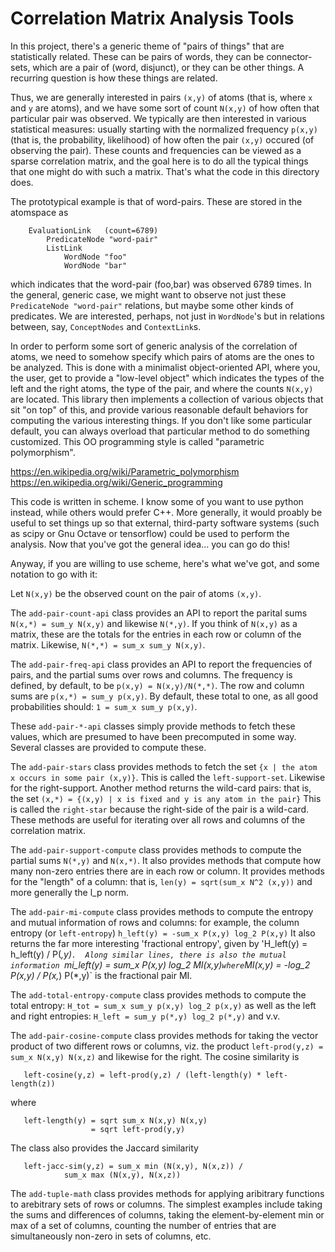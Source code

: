 
Correlation Matrix Analysis Tools
=================================

In this project, there's a generic theme of "pairs of things" that
are statistically related. These can be pairs of words, they can be
connector-sets, which are a pair of (word, disjunct), or they can
be other things. A recurring question is how these things are related.

Thus, we are generally interested in pairs `(x,y)` of atoms (that is,
where `x` and `y` are atoms), and we have some sort of count `N(x,y)`
of how often that particular pair was observed.  We typically are then
interested in various statistical measures: usually starting with the
normalized frequency `p(x,y)` (that is, the probability, likelihood)
of how often the pair `(x,y)` occured (of observing the pair). These
counts and frequencies can be viewed as a sparse correlation matrix,
and the goal here is to do all the typical things that one might do
with such a matrix.  That's what the code in this directory does.

The prototypical example is that of word-pairs. These are stored in the
atomspace as
```
    EvaluationLink   (count=6789)
        PredicateNode "word-pair"
        ListLink
            WordNode "foo"
            WordNode "bar"
```
which indicates that the word-pair (foo,bar) was observed 6789 times.
In the general, generic case, we might want to observe not just these
`PredicateNode "word-pair"` relations, but maybe some other kinds of
predicates. We are interested, perhaps, not just in `WordNode`'s but
in relations between, say, `ConceptNodes` and `ContextLink`s.

In order to perform some sort of generic analysis of the correlation
of atoms, we need to somehow specify which pairs of atoms are
the ones to be analyzed. This is done with a minimalist object-oriented
API, where you, the user, get to provide a "low-level object" which
indicates the types of the left and the right atoms, the type of the
pair, and where the counts `N(x,y)` are located.  This library then
implements a collection of various objects that sit "on top" of this,
and provide various reasonable default behaviors for computing the
various interesting things. If you don't like some particular default,
you can always overload that particular method to do something
customized. This OO programming style is called "parametric
polymorphism".

https://en.wikipedia.org/wiki/Parametric_polymorphism
https://en.wikipedia.org/wiki/Generic_programming

This code is written in scheme.  I know some of you want to use python
instead, while others would prefer C++.  More generally, it would
proably be useful to set things up so that external, third-party
software systems (such as scipy or Gnu Octave or tensorflow) could
be used to perform the analysis.  Now that you've got the general
idea... you can go do this!

Anyway, if you are willing to use scheme, here's what we've got,
and some notation to go with it:

Let `N(x,y)` be the observed count on the pair of atoms `(x,y)`.

The `add-pair-count-api` class provides an API to report the parital
sums `N(x,*) = sum_y N(x,y)` and likewise `N(*,y)`.  If you think of
`N(x,y)` as a matrix, these are the totals for the entries in each
row or column of the matrix. Likewise, `N(*,*) = sum_x sum_y N(x,y)`.

The `add-pair-freq-api` class provides an API to report the frequencies
of pairs, and the partial sums over rows and columns. The frequency
is defined, by default, to be `p(x,y) = N(x,y)/N(*,*)`.  The row and
column sums are `p(x,*) = sum_y p(x,y)`.  By default, these total to
one, as all good probabilities should: `1 = sum_x sum_y p(x,y)`.

These `add-pair-*-api` classes simply provide methods to fetch these
values, which are presumed to have been precomputed in some way. Several
classes are provided to compute these.

The `add-pair-stars` class provides methods to fetch the set
`{x | the atom x occurs in some pair (x,y)}`.  This is called the
`left-support-set`. Likewise for the right-support.
Another method returns the wild-card pairs: that is, the set
`(x,*) = {(x,y) | x is fixed and y is any atom in the pair}`
This is called the `right-star` because the right-side of the pair is
a wild-card.  These methods are useful for iterating over all rows and
columns of the correlation matrix.

The `add-pair-support-compute` class provides methods to compute the
partial sums `N(*,y)` and `N(x,*)`. It also provides methods that
compute how many non-zero entries there are in each row or column.
It provides methods for the "length" of a column: that is,
`len(y) = sqrt(sum_x N^2 (x,y))` and more generally the l_p norm.

The `add-pair-mi-compute` class provides methods to compute the entropy
and mutual information of rows and columns: for example, the column
entropy (or `left-entropy`) `h_left(y) = -sum_x P(x,y) log_2 P(x,y)`
It also returns the far more interesting 'fractional entropy', given
by 'H_left(y) = h_left(y) / P(*,y)`.  Along similar lines, there is
also the mutual information `mi_left(y) = sum_x P(x,y) log_2 MI(x,y)`
where `MI(x,y) = -log_2 P(x,y) / P(x,*) P(*,y)` is the fractional pair
MI.

The `add-total-entropy-compute` class provides methods to compute the
total entropy: `H_tot = sum_x sum_y p(x,y) log_2 p(x,y)` as well as
the left and right entropies: `H_left = sum_y p(*,y) log_2 p(*,y)`
and v.v.

The `add-pair-cosine-compute` class provides methods for taking the
vector product of two different rows or columns, viz. the product
`left-prod(y,z) = sum_x N(x,y) N(x,z)` and likewise for the right.
The cosine similarity is
```
   left-cosine(y,z) = left-prod(y,z) / (left-length(y) * left-length(z))
```
where
```
   left-length(y) = sqrt sum_x N(x,y) N(x,y)
                  = sqrt left-prod(y,y)
````
The class also provides the Jaccard similarity
```
   left-jacc-sim(y,z) = sum_x min (N(x,y), N(x,z)) /
            sum_x max (N(x,y), N(x,z))
```

The `add-tuple-math` class provides methods for applying aribitrary
functions to arebitrary sets of rows or columns. The simplest examples
include taking the sums and differences of columns, taking the
element-by-element min or max of a set of columns, counting the number
of entries that are simultaneously non-zero in sets of columns, etc.

